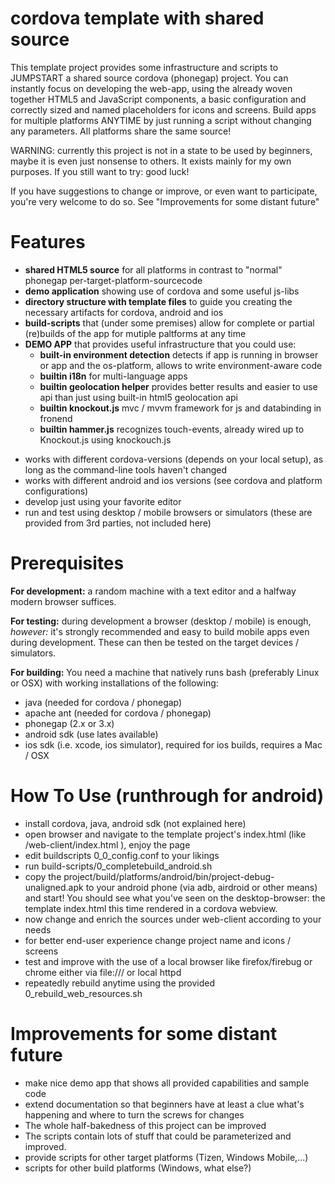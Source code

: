 cordova template with shared source
===================================

This template project provides some infrastructure and scripts to JUMPSTART a shared source cordova (phonegap) project. You can instantly focus on developing the web-app, using the already woven together HTML5 and JavaScript components, a basic configuration and correctly sized and named placeholders for icons and screens. Build apps for multiple platforms ANYTIME by just running a script without changing any parameters. All platforms share the same source!

WARNING: currently this project is not in a state to be used by beginners, maybe it is even just nonsense to others. It exists mainly for my own purposes. If you still want to try: good luck!

If you have suggestions to change or improve, or even want to participate, you're very welcome to do so. See "Improvements for some distant future"


Features
========
* **shared HTML5 source** for all platforms in contrast to "normal" phonegap per-target-platform-sourcecode
* **demo application** showing use of cordova and some useful js-libs
* **directory structure with template files** to guide you creating the necessary artifacts for cordova, android and ios
* **build-scripts** that (under some premises) allow for complete or partial (re)builds of the app for mutiple paltforms at any time
* **DEMO APP** that provides useful infrastructure that you could use:
    * **built-in environment detection** detects if app is running in browser or app and the os-platform, allows to write environment-aware code
    * **builtin i18n** for multi-language apps
    * **builtin geolocation helper** provides better results and easier to use api than just using built-in html5 geolocation api
    * **builtin knockout.js** mvc / mvvm framework for js and databinding in fronend
    * **builtin hammer.js** recognizes touch-events, already wired up to Knockout.js using knockouch.js
- works with different cordova-versions (depends on your local setup), as long as the command-line tools haven't changed
- works with different android and ios versions (see cordova and platform configurations)
- develop just using your favorite editor
- run and test using desktop / mobile browsers or simulators (these are provided from 3rd parties, not included here)


Prerequisites
=============
**For development:**
a random machine with a text editor and a halfway modern browser suffices.

**For testing:**
during development a browser (desktop / mobile) is enough, *however:* it's strongly recommended and easy to build mobile apps even during development. These can then be tested on the target devices / simulators.

**For building:**
You need a machine that natively runs bash (preferably Linux or OSX) with working installations of the following:
- java (needed for cordova / phonegap)
- apache ant (needed for cordova / phonegap)
- phonegap (2.x or 3.x)
- android sdk (use lates available)
- ios sdk (i.e. xcode, ios simulator), required for ios builds, requires a Mac / OSX



How To Use (runthrough for android)
==========================================
- install cordova, java, android sdk (not explained here)
- open browser and navigate to the template project's index.html (like <project-home>/web-client/index.html ), enjoy the page
- edit buildscripts 0_0_config.conf to your likings
- run build-scripts/0_completebuild_android.sh 
- copy the project/build/platforms/android/bin/project-debug-unaligned.apk to your android phone (via adb, airdroid or other means) and start! You should see what you've seen on the desktop-browser: the template index.html this time rendered in a cordova webview.
- now change and enrich the sources under web-client according to your needs
- for better end-user experience change project name and icons / screens
- test and improve with the use of a local browser like firefox/firebug or chrome either via file:/// or local httpd
- repeatedly rebuild anytime using the provided 0_rebuild_web_resources.sh


Improvements for some distant future
====================================
- make nice demo app that shows all provided capabilities and sample code
- extend documentation so that beginners have at least a clue what's happening and where to turn the screws for changes
- The whole half-bakedness of this project can be improved
- The scripts contain lots of stuff that could be parameterized and improved.
- provide scripts for other target platforms (Tizen, Windows Mobile,...)
- scripts for other build platforms (Windows, what else?)
